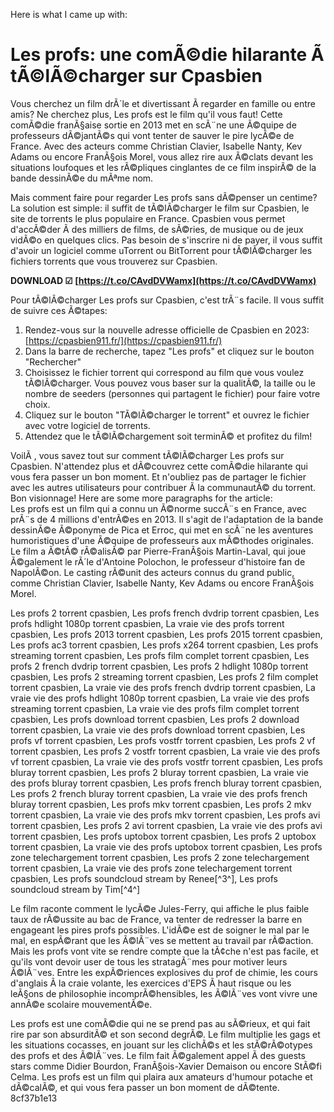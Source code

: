 
 Here is what I came up with:  
# Les profs: une comÃ©die hilarante Ã  tÃ©lÃ©charger sur Cpasbien
 
Vous cherchez un film drÃ´le et divertissant Ã  regarder en famille ou entre amis? Ne cherchez plus, Les profs est le film qu'il vous faut! Cette comÃ©die franÃ§aise sortie en 2013 met en scÃ¨ne une Ã©quipe de professeurs dÃ©jantÃ©s qui vont tenter de sauver le pire lycÃ©e de France. Avec des acteurs comme Christian Clavier, Isabelle Nanty, Kev Adams ou encore FranÃ§ois Morel, vous allez rire aux Ã©clats devant les situations loufoques et les rÃ©pliques cinglantes de ce film inspirÃ© de la bande dessinÃ©e du mÃªme nom.
 
Mais comment faire pour regarder Les profs sans dÃ©penser un centime? La solution est simple: il suffit de tÃ©lÃ©charger le film sur Cpasbien, le site de torrents le plus populaire en France. Cpasbien vous permet d'accÃ©der Ã  des milliers de films, de sÃ©ries, de musique ou de jeux vidÃ©o en quelques clics. Pas besoin de s'inscrire ni de payer, il vous suffit d'avoir un logiciel comme uTorrent ou BitTorrent pour tÃ©lÃ©charger les fichiers torrents que vous trouverez sur Cpasbien.
 
**DOWNLOAD ☑ [https://t.co/CAvdDVWamx](https://t.co/CAvdDVWamx)**


 
Pour tÃ©lÃ©charger Les profs sur Cpasbien, c'est trÃ¨s facile. Il vous suffit de suivre ces Ã©tapes:
 
1. Rendez-vous sur la nouvelle adresse officielle de Cpasbien en 2023: [https://cpasbien911.fr/](https://cpasbien911.fr/)
2. Dans la barre de recherche, tapez "Les profs" et cliquez sur le bouton "Rechercher"
3. Choisissez le fichier torrent qui correspond au film que vous voulez tÃ©lÃ©charger. Vous pouvez vous baser sur la qualitÃ©, la taille ou le nombre de seeders (personnes qui partagent le fichier) pour faire votre choix.
4. Cliquez sur le bouton "TÃ©lÃ©charger le torrent" et ouvrez le fichier avec votre logiciel de torrents.
5. Attendez que le tÃ©lÃ©chargement soit terminÃ© et profitez du film!

VoilÃ , vous savez tout sur comment tÃ©lÃ©charger Les profs sur Cpasbien. N'attendez plus et dÃ©couvrez cette comÃ©die hilarante qui vous fera passer un bon moment. Et n'oubliez pas de partager le fichier avec les autres utilisateurs pour contribuer Ã  la communautÃ© du torrent. Bon visionnage!
 Here are some more paragraphs for the article:  
Les profs est un film qui a connu un Ã©norme succÃ¨s en France, avec prÃ¨s de 4 millions d'entrÃ©es en 2013. Il s'agit de l'adaptation de la bande dessinÃ©e Ã©ponyme de Pica et Erroc, qui met en scÃ¨ne les aventures humoristiques d'une Ã©quipe de professeurs aux mÃ©thodes originales. Le film a Ã©tÃ© rÃ©alisÃ© par Pierre-FranÃ§ois Martin-Laval, qui joue Ã©galement le rÃ´le d'Antoine Polochon, le professeur d'histoire fan de NapolÃ©on. Le casting rÃ©unit des acteurs connus du grand public, comme Christian Clavier, Isabelle Nanty, Kev Adams ou encore FranÃ§ois Morel.
 
Les profs 2 torrent cpasbien,  Les profs french dvdrip torrent cpasbien,  Les profs hdlight 1080p torrent cpasbien,  La vraie vie des profs torrent cpasbien,  Les profs 2013 torrent cpasbien,  Les profs 2015 torrent cpasbien,  Les profs ac3 torrent cpasbien,  Les profs x264 torrent cpasbien,  Les profs streaming torrent cpasbien,  Les profs film complet torrent cpasbien,  Les profs 2 french dvdrip torrent cpasbien,  Les profs 2 hdlight 1080p torrent cpasbien,  Les profs 2 streaming torrent cpasbien,  Les profs 2 film complet torrent cpasbien,  La vraie vie des profs french dvdrip torrent cpasbien,  La vraie vie des profs hdlight 1080p torrent cpasbien,  La vraie vie des profs streaming torrent cpasbien,  La vraie vie des profs film complet torrent cpasbien,  Les profs download torrent cpasbien,  Les profs 2 download torrent cpasbien,  La vraie vie des profs download torrent cpasbien,  Les profs vf torrent cpasbien,  Les profs vostfr torrent cpasbien,  Les profs 2 vf torrent cpasbien,  Les profs 2 vostfr torrent cpasbien,  La vraie vie des profs vf torrent cpasbien,  La vraie vie des profs vostfr torrent cpasbien,  Les profs bluray torrent cpasbien,  Les profs 2 bluray torrent cpasbien,  La vraie vie des profs bluray torrent cpasbien,  Les profs french bluray torrent cpasbien,  Les profs 2 french bluray torrent cpasbien,  La vraie vie des profs french bluray torrent cpasbien,  Les profs mkv torrent cpasbien,  Les profs 2 mkv torrent cpasbien,  La vraie vie des profs mkv torrent cpasbien,  Les profs avi torrent cpasbien,  Les profs 2 avi torrent cpasbien,  La vraie vie des profs avi torrent cpasbien,  Les profs uptobox torrent cpasbien,  Les profs 2 uptobox torrent cpasbien,  La vraie vie des profs uptobox torrent cpasbien,  Les profs zone telechargement torrent cpasbien,  Les profs 2 zone telechargement torrent cpasbien,  La vraie vie des profs zone telechargement torrent cpasbien,  Les profs soundcloud stream by Renee[^3^],  Les profs soundcloud stream by Tim[^4^]
 
Le film raconte comment le lycÃ©e Jules-Ferry, qui affiche le plus faible taux de rÃ©ussite au bac de France, va tenter de redresser la barre en engageant les pires profs possibles. L'idÃ©e est de soigner le mal par le mal, en espÃ©rant que les Ã©lÃ¨ves se mettent au travail par rÃ©action. Mais les profs vont vite se rendre compte que la tÃ¢che n'est pas facile, et qu'ils vont devoir user de tous les stratagÃ¨mes pour motiver leurs Ã©lÃ¨ves. Entre les expÃ©riences explosives du prof de chimie, les cours d'anglais Ã  la craie volante, les exercices d'EPS Ã  haut risque ou les leÃ§ons de philosophie incomprÃ©hensibles, les Ã©lÃ¨ves vont vivre une annÃ©e scolaire mouvementÃ©e.
 
Les profs est une comÃ©die qui ne se prend pas au sÃ©rieux, et qui fait rire par son absurditÃ© et son second degrÃ©. Le film multiplie les gags et les situations cocasses, en jouant sur les clichÃ©s et les stÃ©rÃ©otypes des profs et des Ã©lÃ¨ves. Le film fait Ã©galement appel Ã  des guests stars comme Didier Bourdon, FranÃ§ois-Xavier Demaison ou encore StÃ©fi Celma. Les profs est un film qui plaira aux amateurs d'humour potache et dÃ©calÃ©, et qui vous fera passer un bon moment de dÃ©tente.
 8cf37b1e13
 

